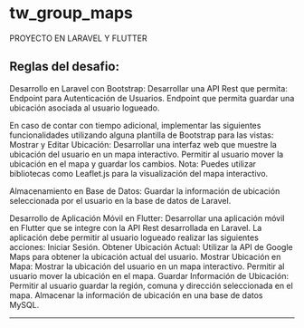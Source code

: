 # tw_group_maps

PROYECTO EN LARAVEL Y FLUTTER

## Reglas del desafio:

Desarrollo en Laravel con Bootstrap:
Desarrollar una API Rest que permita:
Endpoint para Autenticación de Usuarios.
Endpoint que permita guardar una ubicación asociada al usuario logueado.

En caso de contar con tiempo adicional, implementar las siguientes funcionalidades utilizando alguna plantilla de Bootstrap para las vistas:
Mostrar y Editar Ubicación:
Desarrollar una interfaz web que muestre la ubicación del usuario en un mapa interactivo.
Permitir al usuario mover la ubicación en el mapa y guardar los cambios.
Nota: Puedes utilizar bibliotecas como Leaflet.js para la visualización del mapa interactivo.

Almacenamiento en Base de Datos:
Guardar la información de ubicación seleccionada por el usuario en la base de datos de Laravel.

Desarrollo de Aplicación Móvil en Flutter:
Desarrollar una aplicación móvil en Flutter que se integre con la API Rest desarrollada en Laravel. La aplicación debe permitir al usuario logueado realizar las siguientes acciones:
Iniciar Sesión.
Obtener Ubicación Actual:
Utilizar la API de Google Maps para obtener la ubicación actual del usuario.
Mostrar Ubicación en Mapa:
Mostrar la ubicación del usuario en un mapa interactivo.
Permitir al usuario mover la ubicación en el mapa.
Guardar Información de Ubicación:
Permitir al usuario guardar la región, comuna y dirección seleccionada en el mapa.
Almacenar la información de ubicación en una base de datos MySQL.


--------------------------------------------------------------------------

